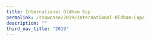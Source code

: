 ```yaml
---
title: International Oldham Cup
permalink: /showcase/2019/International-Oldham-Cup/
description: ""
third_nav_title: "2019"
---
```

